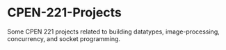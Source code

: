 # CPEN-221-Projects
Some CPEN 221 projects related to building datatypes, image-processing, concurrency, and socket programming.
